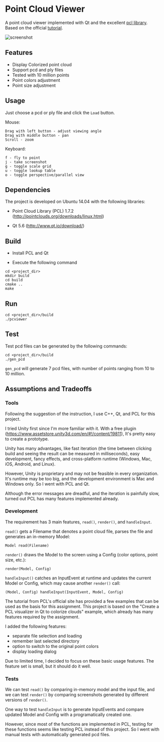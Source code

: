 # Point Cloud Viewer

A point cloud viewer implemented with Qt and the excellent [pcl library](http://pointclouds.org/). Based on the official [tutorial](http://pointclouds.org/documentation/tutorials/qt_visualizer.php#qt-visualizer).

![screenshot](https://dl.dropboxusercontent.com/u/31448207/screenshots/VirtualBox_ubuntu1404_29_03_2016_15_30_29.png)

## Features

- Display Colorized point cloud
- Support pcd and ply files
- Tested with 10 million points
- Point colors adjustment
- Point size adjustment

## Usage

Just choose a pcd or ply file and click the `Load` button.

Mouse:

    Drag with left button - adjust viewing angle
    Drag with middle button - pan
    Scroll - zoom

Keyboard:

    f - fly to point
    j - take screenshot
    g - toggle scale grid
    u - toggle lookup table
    o - toggle perspective/parallel view

## Dependencies

The project is developed on Ubuntu 14.04 with the following libraries:

- Point Cloud Library (PCL) 1.7.2 (http://pointclouds.org/downloads/linux.html)

- Qt 5.6 (http://www.qt.io/download/)

## Build

- Install PCL and Qt

- Execute the following command

```
cd <project_dir>
mkdir build
cd build
cmake ..
make
```

## Run

```
cd <project_dir>/build
./pcviewer
```

## Test

Test pcd files can be generated by the following commands:

```
cd <project_dir>/build
./gen_pcd
```

`gen_pcd` will generate 7 pcd files, with number of points ranging from 10 to 10 million.

## Assumptions and Tradeoffs

### Tools

Following the suggestion of the instruction, I use C++, Qt, and PCL for this project.

I tried Unity first since I'm more familiar with it. With a free plugin (https://www.assetstore.unity3d.com/en/#!/content/19811), It's pretty easy to create a prototype.

Unity has many advantages, like fast iteration (the time between clicking build and seeing the result can be measured in milliseconds), easy development, fancy effects, and cross-platform runtime (Windows, Mac, iOS, Android, and Linux).

However, Unity is proprietary and may not be feasible in every organization. It's runtime may be too big, and the development environment is Mac and Windows only. So I went with PCL and Qt.

Although the error messages are dreadful, and the iteration is painfully slow, turned out PCL has many features implemented already.

### Development

The requirement has 3 main features, `read()`, `render()`, and `handleInput`.

`read()` gets a Filename that denotes a point cloud file, parses the file and generates an in-memory Model:

    Model read(Filename)

`render()` draws the Model to the screen using a Config (color options, point size, etc.):

    render(Model, Config)

`handleInput()` catches an InputEvent at runtime and updates the current Model or Config, which may cause another `render()` call:

    (Model, Config) handleInput(InputEvent, Model, Config)

The tutorial from PCL's official site has provided a few examples that can be used as the basis for this assignment. This project is based on the "Create a PCL visualizer in Qt to colorize clouds" example, which already has many features required by the assignment.

I added the following features:

- separate file selection and loading
- remember last selected directory
- option to switch to the original point colors
- display loading dialog

Due to limited time, I decided to focus on these basic usage features. The feature set is small, but it should do it well.

### Tests

We can test `read()` by comparing in-memory model and the input file, and we can test `render()` by comparing screenshots generated by different versions of `render()`.

One way to test `handleInput` is to generate InputEvents and compare updated Model and Config with a programatically created one.

However, since most of the functions are implemented in PCL, testing for these functions seems like testing PCL instead of this project. So I went with manual tests with automatically generated pcd files.

